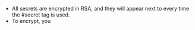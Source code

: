 - All secrets are encrypted in RSA, and they will appear next to every time the #secret tag is used.
- To encrypt, you